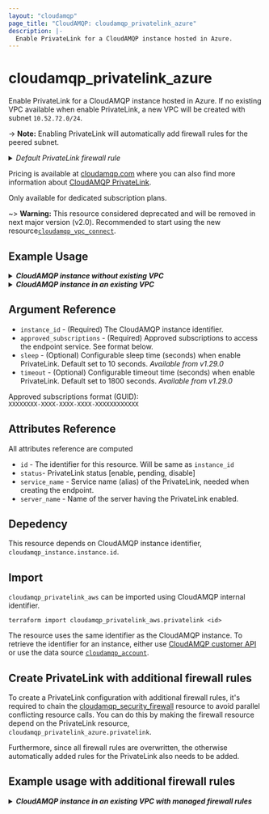 ```yaml
---
layout: "cloudamqp"
page_title: "CloudAMQP: cloudamqp_privatelink_azure"
description: |-
  Enable PrivateLink for a CloudAMQP instance hosted in Azure.
---
```


# cloudamqp_privatelink_azure

Enable PrivateLink for a CloudAMQP instance hosted in Azure. If no existing VPC available when
enable PrivateLink, a new VPC will be created with subnet `10.52.72.0/24`.

-> **Note:** Enabling PrivateLink will automatically add firewall rules for the peered subnet.

<details>
 <summary>
    <i>Default PrivateLink firewall rule</i>
  </summary>

```hcl
rules {
  Description = "PrivateLink setup"
  ip          = "<VPC Subnet>"
  ports       = []
  services    = ["AMQP", "AMQPS", "HTTPS", "STREAM", "STREAM_SSL", "STOMP", "STOMPS", "MQTT", "MQTTS"]
}
```

</details>

Pricing is available at [cloudamqp.com](https://www.cloudamqp.com/plans.html) where you can also
find more information about
[CloudAMQP PrivateLink](https://www.cloudamqp.com/docs/cloudamqp-privatelink.html#azure-privatelink).

Only available for dedicated subscription plans.

~> **Warning:** This resource considered deprecated and will be removed in next major version (v2.0).
Recommended to start using the new resource[`cloudamqp_vpc_connect`](./vpc_connect.md).

## Example Usage

<details>
  <summary>
    <b>
      <i>CloudAMQP instance without existing VPC</i>
    </b>
  </summary>

```hcl
resource "cloudamqp_instance" "instance" {
  name   = "Instance 01"
  plan   = "bunny-1"
  region = "azure-arm::westus"
  tags   = []
}

resource "cloudamqp_privatelink_azure" "privatelink" {
  instance_id = cloudamqp_instance.instance.id
  approved_subscriptions = [
    "XXXXXXXX-XXXX-XXXX-XXXX-XXXXXXXXXXXX"
  ]
}
```
</details>

<details>
  <summary>
    <b>
      <i>CloudAMQP instance in an existing VPC</i>
    </b>
  </summary>

```hcl
resource "cloudamqp_vpc" "vpc" {
  name = "Standalone VPC"
  region = "azure-arm::westus"
  subnet = "10.56.72.0/24"
  tags = []
}

resource "cloudamqp_instance" "instance" {
  name   = "Instance 01"
  plan   = "bunny-1"
  region = "azure-arm::westus"
  tags   = []
  vpc_id = cloudamqp_vpc.vpc.id
  keep_associated_vpc = true
}

resource "cloudamqp_privatelink_azure" "privatelink" {
  instance_id = cloudamqp_instance.instance.id
  approved_subscriptions = [
    "XXXXXXXX-XXXX-XXXX-XXXX-XXXXXXXXXXXX"
  ]
}
```

</details>

## Argument Reference

* `instance_id` - (Required) The CloudAMQP instance identifier.
* `approved_subscriptions` - (Required) Approved subscriptions to access the endpoint service.
  See format below.
* `sleep` - (Optional) Configurable sleep time (seconds) when enable PrivateLink.
  Default set to 10 seconds. *Available from v1.29.0*
* `timeout` - (Optional) Configurable timeout time (seconds) when enable PrivateLink.
  Default set to 1800 seconds. *Available from v1.29.0*

Approved subscriptions format (GUID): <br>
`XXXXXXXX-XXXX-XXXX-XXXX-XXXXXXXXXXXX`

## Attributes Reference

All attributes reference are computed

* `id`  - The identifier for this resource. Will be same as `instance_id`
* `status`- PrivateLink status [enable, pending, disable]
* `service_name` - Service name (alias) of the PrivateLink, needed when creating the endpoint.
* `server_name` - Name of the server having the PrivateLink enabled.

## Depedency

This resource depends on CloudAMQP instance identifier, `cloudamqp_instance.instance.id`.

## Import

`cloudamqp_privatelink_aws` can be imported using CloudAMQP internal identifier.

`terraform import cloudamqp_privatelink_aws.privatelink <id>`

The resource uses the same identifier as the CloudAMQP instance. To retrieve the identifier for an instance, either use [CloudAMQP customer API](https://docs.cloudamqp.com/#list-instances) or use the data source [`cloudamqp_account`](./data-sources/account.md).

## Create PrivateLink with additional firewall rules

To create a PrivateLink configuration with additional firewall rules, it's required to chain the [cloudamqp_security_firewall](https://registry.terraform.io/providers/cloudamqp/cloudamqp/latest/docs/resources/security_firewall)
resource to avoid parallel conflicting resource calls. You can do this by making the firewall
resource depend on the PrivateLink resource, `cloudamqp_privatelink_azure.privatelink`.

Furthermore, since all firewall rules are overwritten, the otherwise automatically added rules for
the PrivateLink also needs to be added.

## Example usage with additional firewall rules

<details>
  <summary>
    <b>
      <i>CloudAMQP instance in an existing VPC with managed firewall rules</i>
    </b>
  </summary>

```hcl
resource "cloudamqp_vpc" "vpc" {
  name = "Standalone VPC"
  region = "azure-arm::westus"
  subnet = "10.56.72.0/24"
  tags = []
}

resource "cloudamqp_instance" "instance" {
  name   = "Instance 01"
  plan   = "bunny-1"
  region = "azure-arm::westus"
  tags   = []
  vpc_id = cloudamqp_vpc.vpc.id
  keep_associated_vpc = true
}

resource "cloudamqp_privatelink_azure" "privatelink" {
  instance_id = cloudamqp_instance.instance.id
  approved_subscriptions = [
    "XXXXXXXX-XXXX-XXXX-XXXX-XXXXXXXXXXXX"
  ]
}

resource "cloudamqp_security_firewall" "firewall_settings" {
  instance_id = cloudamqp_instance.instance.id

  rules {
    description = "Custom PrivateLink setup"
    ip          = cloudamqp_vpc.vpc.subnet
    ports       = []
    services    = ["AMQP", "AMQPS", "HTTPS", "STREAM", "STREAM_SSL"]
  }

  rules {
    description = "MGMT interface"
    ip = "0.0.0.0/0"
    ports = []
    services = ["HTTPS"]
  }

  depends_on = [
    cloudamqp_privatelink_azure.privatelink
   ]
}
```

</details>
